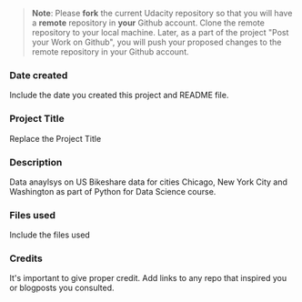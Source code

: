 >**Note**: Please **fork** the current Udacity repository so that you will have a **remote** repository in **your** Github account. Clone the remote repository to your local machine. Later, as a part of the project "Post your Work on Github", you will push your proposed changes to the remote repository in your Github account.

### Date created
Include the date you created this project and README file.

### Project Title
Replace the Project Title

### Description
Data anaylsys on US Bikeshare data for cities Chicago, New York City and Washington as part of Python for Data Science course.

### Files used
Include the files used

### Credits
It's important to give proper credit. Add links to any repo that inspired you or blogposts you consulted.
